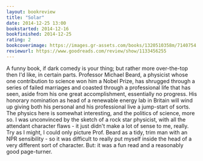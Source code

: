 ```yaml
---
layout: bookreview
title: "Solar"
date: 2014-12-25 13:00
bookstarted: 2014-12-16
bookfinished: 2014-12-25
rating: 2
bookcoverimage: https://images.gr-assets.com/books/1320510358m/7140754.jpg
reviewurl: https://www.goodreads.com/review/show/1133456255
---
```


A funny book, if dark comedy is your thing; but rather more over-the-top then I'd like, in certain parts. Professor Michael Beard, a physicist whose one contribution to science won him a Nobel Prize, has shrugged through a series of failed marriages and coasted through a professional life that has seen, aside from his one great accomplishment, essentially no progress. His honorary nomination as head of a renewable energy lab in Britain will wind up giving both his personal and his professional live a jump-start of sorts. The physics here is somewhat interesting, and the politics of science, more so. I was unconvinced by the sketch of a rock star physicist, with all the attendant character flaws - it just didn't make a lot of sense to me, really. Try as I might, I could only picture Prof. Beard as a tidy, trim man with an NPR sensibility - so it was difficult to really put myself inside the head of a very different sort of character. But: it was a fun read and a reasonably good page-turner.